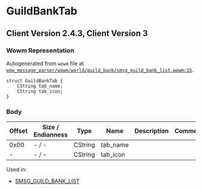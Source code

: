 # GuildBankTab

## Client Version 2.4.3, Client Version 3

### Wowm Representation

Autogenerated from `wowm` file at [`wow_message_parser/wowm/world/guild_bank/smsg_guild_bank_list.wowm:15`](https://github.com/gtker/wow_messages/tree/main/wow_message_parser/wowm/world/guild_bank/smsg_guild_bank_list.wowm#L15).
```rust,ignore
struct GuildBankTab {
    CString tab_name;
    CString tab_icon;
}
```
### Body

| Offset | Size / Endianness | Type | Name | Description | Comment |
| ------ | ----------------- | ---- | ---- | ----------- | ------- |
| 0x00 | - / - | CString | tab_name |  |  |
| - | - / - | CString | tab_icon |  |  |


Used in:
* [SMSG_GUILD_BANK_LIST](smsg_guild_bank_list.md)

